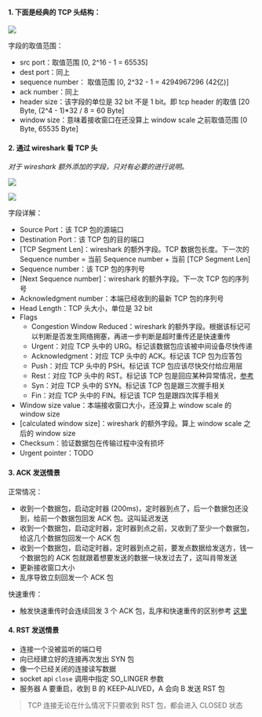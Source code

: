 #### 1. 下面是经典的 TCP 头结构：

![](https://raw.githubusercontent.com/hsxhr-10/picture/master/TCP头.png)

字段的取值范围：

- src port：取值范围 [0, 2^16 - 1 = 65535]
- dest port：同上
- sequence number： 取值范围 [0, 2^32 - 1 = 4294967296 (42亿)]
- ack number：同上
- header size：该字段的单位是 32 bit 不是 1 bit。即 tcp header 的取值 [20 Byte, (2^4 - 1)*32 / 8 = 60 Byte]
- window size：意味着接收窗口在还没算上 window scale 之前取值范围 [0 Byte, 65535 Byte]

#### 2. 通过 wireshark 看 TCP 头

*对于 wireshark 额外添加的字段，只对有必要的进行说明。*

![](https://raw.githubusercontent.com/hsxhr-10/picture/master/从wireshark看tcp头1.png)

![](https://raw.githubusercontent.com/hsxhr-10/picture/master/从wireshark看tcp头2.png)

字段详解：

- Source Port：该 TCP 包的源端口
- Destination Port：该 TCP 包的目的端口
- [TCP Segment Len]：wireshark 的额外字段。TCP 数据包长度。下一次的 Sequence number = 当前 Sequence number + 当前 [TCP Segment Len]
- Sequence number：该 TCP 包的序列号
- [Next Sequence number]：wireshark 的额外字段。下一次 TCP 包的序列号
- Acknowledgment number：本端已经收到的最新 TCP 包的序列号
- Head Length：TCP 头大小，单位是 32 bit
- Flags
  - Congestion Window Reduced：wireshark 的额外字段。根据该标记可以判断是否发生网络拥塞，再进一步判断是超时重传还是快速重传
  - Urgent：对应 TCP 头中的 URG。标记该数据包应该被中间设备尽快传递
  - Acknowledgment：对应 TCP 头中的 ACK。标记该 TCP 包为应答包
  - Push：对应 TCP 头中的 PSH。标记该 TCP 包应该尽快交付给应用层
  - Rest：对应 TCP 头中的 RST。标记该 TCP 包是回应某种异常情况，[参考](https://github.com/hsxhr-10/blog/blob/master/Linux/【网络%20IO】--%20TCP%20头.md#4-rst-发送情景)
  - Syn：对应 TCP 头中的 SYN。标记该 TCP 包是跟三次握手相关
  - Fin：对应 TCP 头中的 FIN。标记该 TCP 包是跟四次挥手相关
- Window size value：本端接收窗口大小，还没算上 window scale 的 window size
- [calculated window size]：wireshark 的额外字段。算上 window scale 之后的 window size
- Checksum：验证数据包在传输过程中没有损坏
- Urgent pointer：TODO

#### 3. ACK 发送情景

正常情况：

- 收到一个数据包，启动定时器 (200ms)，定时器到点了，后一个数据包还没到，给前一个数据包回发 ACK 包。这叫延迟发送
- 收到一个数据包，启动定时器，定时器到点之前，又收到了至少一个数据包，给这几个数据包回发一个 ACK 包
- 收到一个数据包，启动定时器，定时器到点之前，要发点数据给发送方，钱一个数据包的 ACK 包就跟着想要发送的数据一块发过去了，这叫肖带发送
- 更新接收窗口大小
- 乱序导致立刻回发一个 ACK 包

快速重传：

- 触发快速重传时会连续回发 3 个 ACK 包，乱序和快速重传的区别参考 [这里](https://github.com/hsxhr-10/blog/blob/master/Linux/【网络%20IO】--%20白话%20TCP%20窗口与重传.md#拥塞窗口)

#### 4. RST 发送情景

- 连接一个没被监听的端口号
- 向已经建立好的连接再次发出 SYN 包
- 像一个已经关闭的连接读写数据
- socket api `close` 调用中指定 SO_LINGER 参数
- 服务器 A 要重启，收到 B 的 KEEP-ALIVED，A 会向 B 发送 RST 包

> TCP 连接无论在什么情况下只要收到 RST 包，都会进入 CLOSED 状态






